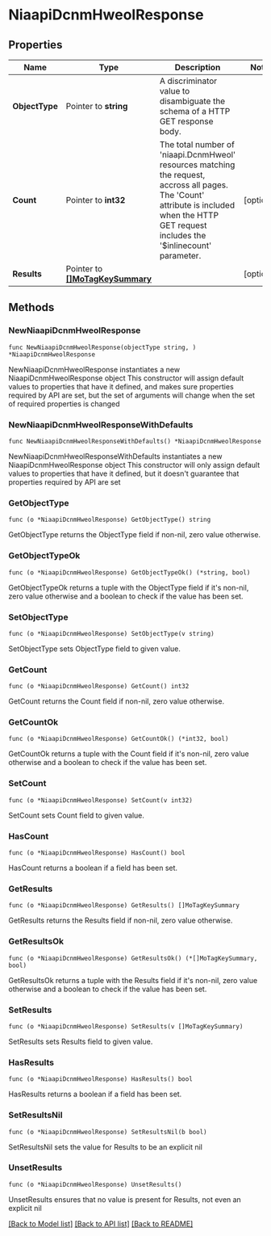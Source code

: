 # NiaapiDcnmHweolResponse

## Properties

Name | Type | Description | Notes
------------ | ------------- | ------------- | -------------
**ObjectType** | Pointer to **string** | A discriminator value to disambiguate the schema of a HTTP GET response body. | 
**Count** | Pointer to **int32** | The total number of &#39;niaapi.DcnmHweol&#39; resources matching the request, accross all pages. The &#39;Count&#39; attribute is included when the HTTP GET request includes the &#39;$inlinecount&#39; parameter. | [optional] 
**Results** | Pointer to [**[]MoTagKeySummary**](mo.TagKeySummary.md) |  | [optional] 

## Methods

### NewNiaapiDcnmHweolResponse

`func NewNiaapiDcnmHweolResponse(objectType string, ) *NiaapiDcnmHweolResponse`

NewNiaapiDcnmHweolResponse instantiates a new NiaapiDcnmHweolResponse object
This constructor will assign default values to properties that have it defined,
and makes sure properties required by API are set, but the set of arguments
will change when the set of required properties is changed

### NewNiaapiDcnmHweolResponseWithDefaults

`func NewNiaapiDcnmHweolResponseWithDefaults() *NiaapiDcnmHweolResponse`

NewNiaapiDcnmHweolResponseWithDefaults instantiates a new NiaapiDcnmHweolResponse object
This constructor will only assign default values to properties that have it defined,
but it doesn't guarantee that properties required by API are set

### GetObjectType

`func (o *NiaapiDcnmHweolResponse) GetObjectType() string`

GetObjectType returns the ObjectType field if non-nil, zero value otherwise.

### GetObjectTypeOk

`func (o *NiaapiDcnmHweolResponse) GetObjectTypeOk() (*string, bool)`

GetObjectTypeOk returns a tuple with the ObjectType field if it's non-nil, zero value otherwise
and a boolean to check if the value has been set.

### SetObjectType

`func (o *NiaapiDcnmHweolResponse) SetObjectType(v string)`

SetObjectType sets ObjectType field to given value.


### GetCount

`func (o *NiaapiDcnmHweolResponse) GetCount() int32`

GetCount returns the Count field if non-nil, zero value otherwise.

### GetCountOk

`func (o *NiaapiDcnmHweolResponse) GetCountOk() (*int32, bool)`

GetCountOk returns a tuple with the Count field if it's non-nil, zero value otherwise
and a boolean to check if the value has been set.

### SetCount

`func (o *NiaapiDcnmHweolResponse) SetCount(v int32)`

SetCount sets Count field to given value.

### HasCount

`func (o *NiaapiDcnmHweolResponse) HasCount() bool`

HasCount returns a boolean if a field has been set.

### GetResults

`func (o *NiaapiDcnmHweolResponse) GetResults() []MoTagKeySummary`

GetResults returns the Results field if non-nil, zero value otherwise.

### GetResultsOk

`func (o *NiaapiDcnmHweolResponse) GetResultsOk() (*[]MoTagKeySummary, bool)`

GetResultsOk returns a tuple with the Results field if it's non-nil, zero value otherwise
and a boolean to check if the value has been set.

### SetResults

`func (o *NiaapiDcnmHweolResponse) SetResults(v []MoTagKeySummary)`

SetResults sets Results field to given value.

### HasResults

`func (o *NiaapiDcnmHweolResponse) HasResults() bool`

HasResults returns a boolean if a field has been set.

### SetResultsNil

`func (o *NiaapiDcnmHweolResponse) SetResultsNil(b bool)`

 SetResultsNil sets the value for Results to be an explicit nil

### UnsetResults
`func (o *NiaapiDcnmHweolResponse) UnsetResults()`

UnsetResults ensures that no value is present for Results, not even an explicit nil

[[Back to Model list]](../README.md#documentation-for-models) [[Back to API list]](../README.md#documentation-for-api-endpoints) [[Back to README]](../README.md)


